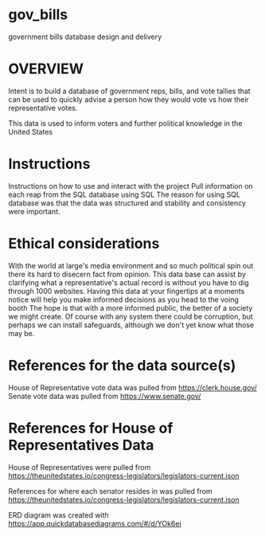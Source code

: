 # gov_bills
government bills database design and delivery

# OVERVIEW
Intent is to build a database of government reps, bills, and vote tallies that can be used to quickly advise a person how they would vote vs how their representative votes. 

This data is used to inform voters and further political knowledge in the United States


# Instructions
Instructions on how to use and interact with the project
Pull information on each reap from the SQL database using SQL
The reason for using SQL database was that the data was structured and stability and consistency were important.


# Ethical considerations 
With the world at large's media environment and so much political spin out there its hard to disecern fact from opinion.
This data base can assist by clarifying what a representative's actual record is without you have to dig through 1000 websites.
Having this data at your fingertips at a moments notice will help you make informed decisions as you head to the voing booth
The hope is that with a more informed public, the better of a society we might create.
Of course with any system there could be corruption, but perhaps we can install safeguards, although we don't yet know what those may be.

# References for the data source(s)
House of Representative vote data was pulled from https://clerk.house.gov/
Senate vote data was pulled from https://www.senate.gov/

# References for House of Representatives Data
House of Representatives were pulled from https://theunitedstates.io/congress-legislators/legislators-current.json

References for where each senator resides in was pulled from https://theunitedstates.io/congress-legislators/legislators-current.json

ERD diagram was created with https://app.quickdatabasediagrams.com/#/d/YOk6ei
